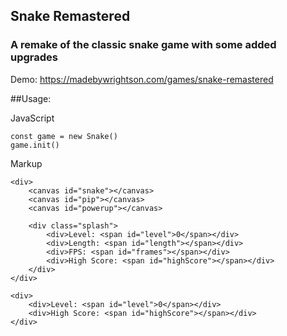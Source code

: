 ## Snake Remastered

### A remake of the classic snake game with some added upgrades

Demo: https://madebywrightson.com/games/snake-remastered

##Usage:
    
JavaScript

    const game = new Snake()
    game.init()


Markup
    
    <div>
        <canvas id="snake"></canvas>
        <canvas id="pip"></canvas>
        <canvas id="powerup"></canvas>
    
        <div class="splash">
            <div>Level: <span id="level">0</span></div>
            <div>Length: <span id="length"></span></div>
            <div>FPS: <span id="frames"></span></div>
            <div>High Score: <span id="highScore"></span></div>
        </div>
    </div>
    
    <div>
        <div>Level: <span id="level">0</span></div>
        <div>High Score: <span id="highScore"></span></div>
    </div>
